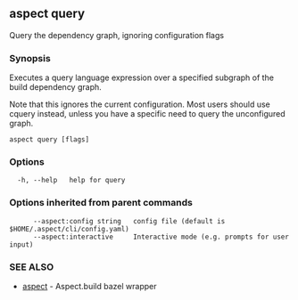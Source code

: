 ## aspect query

Query the dependency graph, ignoring configuration flags

### Synopsis

Executes a query language expression over a specified subgraph of the build dependency graph.

Note that this ignores the current configuration. Most users should use cquery instead,
unless you have a specific need to query the unconfigured graph.

```
aspect query [flags]
```

### Options

```
  -h, --help   help for query
```

### Options inherited from parent commands

```
      --aspect:config string   config file (default is $HOME/.aspect/cli/config.yaml)
      --aspect:interactive     Interactive mode (e.g. prompts for user input)
```

### SEE ALSO

* [aspect](aspect.md)	 - Aspect.build bazel wrapper

